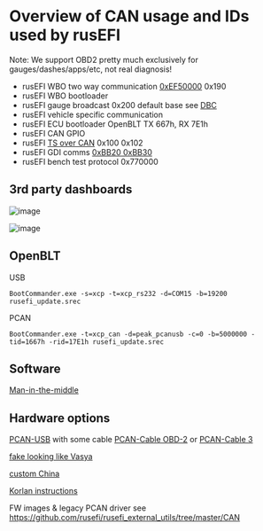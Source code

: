 # Overview of CAN usage and IDs used by rusEFI

Note: We support OBD2 pretty much exclusively for gauges/dashes/apps/etc, not real diagnosis!

* rusEFI WBO two way communication [0xEF50000](https://github.com/mck1117/wideband/blob/master/for_rusefi/wideband_can.h) 0x190
* rusEFI WBO bootloader
* rusEFI gauge broadcast 0x200 default base see [DBC](https://github.com/rusefi/rusefi/blob/master/firmware/controllers/can/rusEFI_CAN_verbose.dbc)
* rusEFI vehicle specific communication
* rusEFI ECU bootloader OpenBLT TX 667h, RX 7E1h
* rusEFI CAN GPIO
* rusEFI [TS over CAN](TS-over-CAN) 0x100 0x102
* rusEFI GDI comms [0xBB20 0xBB30](https://github.com/rusefi/libfirmware/blob/master/can/can_common.h)
* rusEFI bench test protocol 0x770000

## 3rd party dashboards

![image](https://github.com/rusefi/rusefi/assets/48498823/65b93709-d959-473e-b406-a9dcbde64b3a)

![image](https://github.com/rusefi/rusefi/assets/48498823/56fba35f-44a1-4982-9242-762ee98e3590)

## OpenBLT

USB

``BootCommander.exe -s=xcp -t=xcp_rs232 -d=COM15 -b=19200 rusefi_update.srec``

PCAN

``BootCommander.exe -t=xcp_can -d=peak_pcanusb -c=0 -b=5000000 -tid=1667h -rid=17E1h rusefi_update.srec``

## Software

[Man-in-the-middle](Man-in-the-middle)

## Hardware options

[PCAN-USB](https://www.peak-system.com/PCAN-USB.199.0.html?&L=1) with some cable [PCAN-Cable OBD-2](https://www.peak-system.com/PCAN-Cable-OBD-2.273.0.html?&L=1) or [PCAN-Cable 3](https://www.peak-system.com/PCAN-Cable-3.290.0.html?&L=1)

[fake looking like Vasya](https://rusefi.com/forum/viewtopic.php?f=13&t=2243)

[custom China](https://rusefi.com/forum/viewtopic.php?f=13&t=2209)

[Korlan instructions](https://rusefi.com/forum/viewtopic.php?p=43654#p43654)

FW images & legacy PCAN driver see <https://github.com/rusefi/rusefi_external_utils/tree/master/CAN>
